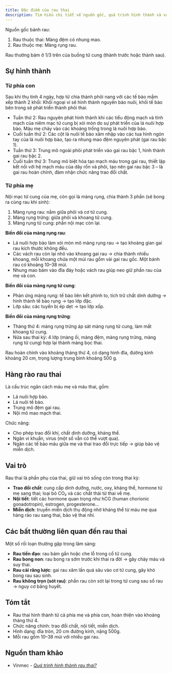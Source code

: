 ```yaml
---
title: Đặc điểm của rau thai
description: Tìm hiểu chi tiết về nguồn gốc, quá trình hình thành và vai trò của rau thai trong thai kỳ.
---
```


Nguồn gốc bánh rau:

1. Rau thuộc thai: Màng đệm có nhung mao.
2. Rau thuộc mẹ: Màng rụng rau.

Rau thường bám ở 1/3 trên của buồng tử cung (thành trước hoặc thành sau).

## Sự hình thành

### Từ phía con

Sau khi thụ tinh 4 ngày, hợp tử chia thành phôi nang với các tế bào mầm xếp thành 2 khối: Khối ngoại vi sẽ hình thành nguyên bào nuôi, khối tế bào bên trong sẽ phát triển thành phôi thai.

- Tuần thứ 2: Rau nguyên phát hình thành khi các tiểu động mạch và tĩnh mạch của niêm mạc tử cung bị xói mòn do sự phát triển của lá nuôi hợp bào. Máu mẹ chảy vào các khoảng trống trong lá nuôi hợp bào.
- Cuối tuần thứ 2: Các cột lá nuôi tế bào xâm nhập vào các tua hình ngón tay của lá nuôi hợp bào, tạo ra nhung mao đệm nguyên phát (gai rau bậc 1).
- Tuần thứ 3: Trung mô ngoài phôi phát triển vào gai rau bậc 1, hình thành gai rau bậc 2.
- Cuối tuần thứ 3: Trung mô biệt hóa tạo mạch máu trong gai rau, thiết lập kết nối với hệ mạch máu của dây rốn và phôi, tạo nên gai rau bậc 3 – là gai rau hoàn chỉnh, đảm nhận chức năng trao đổi chất.

### Từ phía mẹ

Nội mạc tử cung của mẹ, còn gọi là màng rụng, chia thành 3 phần (sẽ bong ra cùng rau khi sinh):

1. Màng rụng rau: nằm giữa phôi và cơ tử cung.
2. Màng rụng trứng: giữa phôi và khoang tử cung.
3. Màng rụng tử cung: phần nội mạc còn lại.

**Biến đổi của màng rụng rau**:

- Lá nuôi hợp bào làm xói mòn mô màng rụng rau → tạo khoảng gian gai rau kích thước không đều.
- Các vách rau còn lại nhô vào khoang gai rau → chia thành nhiều khoang, mỗi khoang chứa một múi rau gồm vài gai rau gốc. Một bánh rau có khoảng 10–38 múi.
- Nhung mao bám vào đĩa đáy hoặc vách rau giúp neo giữ phần rau của mẹ và con.

**Biến đổi của màng rụng tử cung**:

- Phản ứng màng rụng: tế bào liên kết phình to, tích trữ chất dinh dưỡng → hình thành tế bào rụng → tạo lớp đặc.
- Lớp sâu: các tuyến bị ép dẹt → tạo lớp xốp.

**Biến đổi của màng rụng trứng**:

- Tháng thứ 4: màng rụng trứng áp sát màng rụng tử cung, làm mất khoang tử cung.
- Nửa sau thai kỳ: 4 lớp (màng ối, màng đệm, màng rụng trứng, màng rụng tử cung) hợp lại thành màng bọc thai.

Rau hoàn chỉnh vào khoảng tháng thứ 4, có dạng hình đĩa, đường kính khoảng 20 cm, trọng lượng trung bình khoảng 500 g.

## Hàng rào rau thai

Là cấu trúc ngăn cách máu mẹ và máu thai, gồm:

- Lá nuôi hợp bào.
- Lá nuôi tế bào.
- Trung mô đệm gai rau.
- Nội mô mao mạch thai.

Chức năng:

- Cho phép trao đổi khí, chất dinh dưỡng, kháng thể.
- Ngăn vi khuẩn, virus (một số vẫn có thể vượt qua).
- Ngăn các tế bào máu giữa mẹ và thai trao đổi trực tiếp → giúp bảo vệ miễn dịch.

## Vai trò

Rau thai là phần phụ của thai, giữ vai trò sống còn trong thai kỳ:

- **Trao đổi chất**: cung cấp dinh dưỡng, nước, oxy, kháng thể, hormone từ mẹ sang thai; loại bỏ CO₂ và các chất thải từ thai về mẹ.
- **Nội tiết**: tiết các hormone quan trọng như hCG (human chorionic gonadotropin), estrogen, progesterone…
- **Miễn dịch**: truyền miễn dịch thụ động nhờ kháng thể từ máu mẹ qua hàng rào rau sang thai, bảo vệ thai nhi.

## Các bất thường liên quan đến rau thai

Một số rối loạn thường gặp trong lâm sàng:

- **Rau tiền đạo**: rau bám gần hoặc che lỗ trong cổ tử cung.
- **Rau bong non**: rau bong ra sớm trước khi thai ra đời → gây chảy máu và suy thai.
- **Rau cài răng lược**: gai rau xâm lấn quá sâu vào cơ tử cung, gây khó bong rau sau sinh.
- **Rau không trọn (sót rau)**: phần rau còn sót lại trong tử cung sau sổ rau → nguy cơ băng huyết.

## Tóm tắt

- Rau thai hình thành từ cả phía mẹ và phía con, hoàn thiện vào khoảng tháng thứ 4.
- Chức năng chính: trao đổi chất, nội tiết, miễn dịch.
- Hình dạng: đĩa tròn, 20 cm đường kính, nặng 500g.
- Mỗi rau gồm 10–38 múi với nhiều gai rau.

## Nguồn tham khảo

- Vinmec - [_Quá trình hình thành rau thai?_](https://www.vinmec.com/vi/bai-viet/qua-trinh-hinh-thanh-rau-thai)

